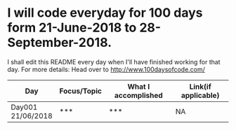# I will code everyday for 100 days form 21-June-2018 to 28-September-2018.
I shall edit this README every day when I'll have finished working for that day.
For more details: Head over to http://www.100daysofcode.com/

| Day      | Focus/Topic        |    What I accomplished                                | Link(if applicable)  |
|----------|--------------------|-------------------------------------------------------|----------------------|
| Day001 <br> 21/06/2018  | *** | *** | NA |

